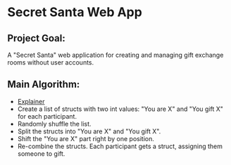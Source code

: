 # Secret Santa Web App

## Project Goal:
A "Secret Santa" web application for creating and managing gift exchange rooms without user accounts.

## Main Algorithm:
- [Explainer](https://www.youtube.com/watch?v=GhnCj7Fvqt0)
- Create a list of structs with two int values: "You are X" and "You gift X" for each participant.
- Randomly shuffle the list.
- Split the structs into "You are X" and "You gift X".
- Shift the "You are X" part right by one position.
- Re-combine the structs. Each participant gets a struct, assigning them someone to gift.
